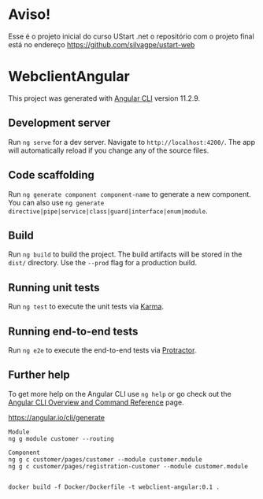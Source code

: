 # Aviso!


Esse é o projeto inicial do curso UStart .net o repositório com o projeto final está no endereço https://github.com/silvagpe/ustart-web


# WebclientAngular

This project was generated with [Angular CLI](https://github.com/angular/angular-cli) version 11.2.9.

## Development server

Run `ng serve` for a dev server. Navigate to `http://localhost:4200/`. The app will automatically reload if you change any of the source files.

## Code scaffolding

Run `ng generate component component-name` to generate a new component. You can also use `ng generate directive|pipe|service|class|guard|interface|enum|module`.

## Build

Run `ng build` to build the project. The build artifacts will be stored in the `dist/` directory. Use the `--prod` flag for a production build.

## Running unit tests

Run `ng test` to execute the unit tests via [Karma](https://karma-runner.github.io).

## Running end-to-end tests

Run `ng e2e` to execute the end-to-end tests via [Protractor](http://www.protractortest.org/).

## Further help

To get more help on the Angular CLI use `ng help` or go check out the [Angular CLI Overview and Command Reference](https://angular.io/cli) page.

https://angular.io/cli/generate


```
Module
ng g module customer --routing

Component
ng g c customer/pages/customer --module customer.module
ng g c customer/pages/registration-customer --module customer.module


```


```
docker build -f Docker/Dockerfile -t webclient-angular:0.1 .
 
```